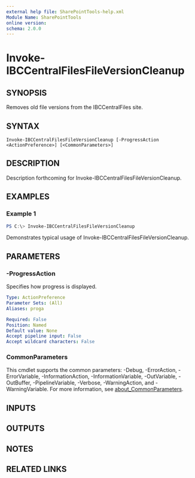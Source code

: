 ```yaml
---
external help file: SharePointTools-help.xml
Module Name: SharePointTools
online version:
schema: 2.0.0
---
```


# Invoke-IBCCentralFilesFileVersionCleanup

## SYNOPSIS
Removes old file versions from the IBCCentralFiles site.

## SYNTAX

```
Invoke-IBCCentralFilesFileVersionCleanup [-ProgressAction <ActionPreference>] [<CommonParameters>]
```

## DESCRIPTION
Description forthcoming for Invoke-IBCCentralFilesFileVersionCleanup.

## EXAMPLES

### Example 1
```powershell
PS C:\> Invoke-IBCCentralFilesFileVersionCleanup
```

Demonstrates typical usage of Invoke-IBCCentralFilesFileVersionCleanup.

## PARAMETERS

### -ProgressAction
Specifies how progress is displayed.

```yaml
Type: ActionPreference
Parameter Sets: (All)
Aliases: proga

Required: False
Position: Named
Default value: None
Accept pipeline input: False
Accept wildcard characters: False
```

### CommonParameters
This cmdlet supports the common parameters: -Debug, -ErrorAction, -ErrorVariable, -InformationAction, -InformationVariable, -OutVariable, -OutBuffer, -PipelineVariable, -Verbose, -WarningAction, and -WarningVariable. For more information, see [about_CommonParameters](http://go.microsoft.com/fwlink/?LinkID=113216).

## INPUTS

## OUTPUTS

## NOTES

## RELATED LINKS
